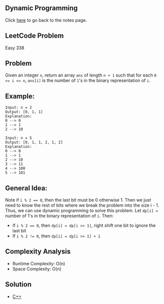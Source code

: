 ## Dynamic Programming
Click [here](../../dynamic_programming/notes.md) to go back to the notes page.

## LeetCode Problem
Easy 338

## Problem
Given an integer `n`, return an array `ans` of length `n + 1` such that for each `0 <= i <= n`, `ans[i]` is the number of `1`'s in the binary representation of `i`.

## Example:
```
Input: n = 2
Output: [0, 1, 1]
Explanation:
0 --> 0
1 --> 1
2 --> 10

Input: n = 5
Output: [0, 1, 1, 2, 1, 2]
Explanation:
0 --> 0
1 --> 1
2 --> 10
3 --> 11
4 --> 100
5 --> 101
```

## General Idea: 
Note if `i % 2 == 0`, then the last bit must be 0 otherwise 1. Then we just need to know the rest of bits where we break the problem into the size i - 1. Thus, we can use dynamic programming to solve this problem. Let `dp[i] =` number of 1's in the binary representation of `i`. Then:
- If `i % 2 == 0`, then `dp[i] = dp[i >> 1]`, right shift one bit to ignore the last bit
- If `i % 2 != 0`, then `dp[i] = dp[i >> 1] + 1`

## Complexity Analysis
- Runtime Complexity: O(n)
- Space Complexity: O(n)

## Solution
- [C++](./solution.cpp)